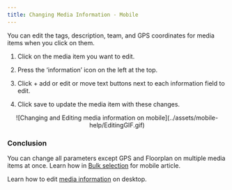 ```yaml
---
title: Changing Media Information - Mobile
---
```


You can edit the tags, description, team, and GPS coordinates for media items when you click on them. 

1)	Click on the media item you want to edit.

2)	Press the ‘information’ icon on the left at the top.

3)	Click + add or edit or move text buttons next to each information field to edit.

4)	Click save to update the media item with these changes.


<center>
![Changing and Editing media information on mobile](../assets/mobile-help/EditingGIF.gif)
</center>

### Conclusion

You can change all parameters except GPS and Floorplan on multiple media items at once. Learn how in [Bulk selection](https://support.builtview.com/mobile-help/6bulk-selection/) for mobile article.

Learn how to edit [media information](https://support.builtview.com/media-basics/changing-media-info/) on desktop.